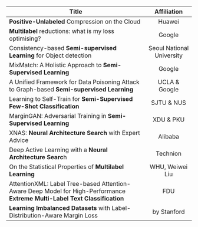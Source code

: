 

| Title       | Affiliation       | 
| ------------- |:-------------:|
|**Positive-Unlabeled** Compression on the Cloud			|     Huawei   |      |
|**Multilabel** reductions: what is my loss optimising?		|    Google   |      |
|Consistency-based **Semi-supervised Learning** for Object detection |    Seoul National University  |
|MixMatch: A Holistic Approach to **Semi-Supervised Learning**  |  Google |
|A Unified Framework for Data Poisoning Attack to Graph-based **Semi-supervised Learning** |  UCLA & Google |
|Learning to Self-Train for **Semi-Supervised Few-Shot Classification** |  SJTU & NUS |
|MarginGAN: Adversarial Training in **Semi-Supervised Learning** |  XDU & PKU |
|XNAS: **Neural Architecture Search** with Expert Advice |   Alibaba |
|Deep Active Learning with a **Neural Architecture Searc**h |  Technion |
|On the Statistical Properties of **Multilabel Learning** | WHU, Weiwei Liu |
|AttentionXML: Label Tree-based Attention-Aware Deep Model for High-Performance **Extreme Multi-Label Text Classification** |  FDU |
|**Learning Imbalanced Datasets** with Label-Distribution-Aware Margin Loss | by Stanford |
 
